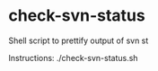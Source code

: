 check-svn-status
================

Shell script to prettify output of svn st

Instructions:
./check-svn-status.sh <name-of-directory>
